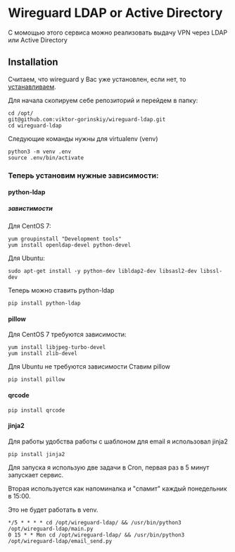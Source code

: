 
# Wireguard LDAP or Active Directory

С момощью этого сервиса можно реализовать выдачу VPN через LDAP или Active Directory


## Installation

Считаем, что wireguard у Вас уже установлен, если нет, то [устанавливаем](https://www.wireguard.com/install/).

Для начала скопируем себе репозиторий и перейдем в папку:

```
cd /opt/
git@github.com:viktor-gorinskiy/wireguard-ldap.git
cd wireguard-ldap
```
Следующие команды нужны для virtualenv (venv)
```
python3 -m venv .env
source .env/bin/activate
```
### Теперь установим нужные зависимости:

#### python-ldap
##### завистимости
Для CentOS 7:
```
yum groupinstall "Development tools"
yum install openldap-devel python-devel
```
Для Ubuntu:
```
sudo apt-get install -y python-dev libldap2-dev libsasl2-dev libssl-dev
```
Теперь можно ставить python-ldap

```
pip install python-ldap
```

#### pillow

Для CentOS 7 требуются зависимости:

```
yum install libjpeg-turbo-devel
yum install zlib-devel
```
Для Ubuntu не требуются зависимости
Ставим pillow
```
pip install pillow
```
#### qrcode
```
pip install qrcode
```

#### jinja2
Для работы удобства работы с шаблоном для email я использовал jinja2
```
pip install jinja2
```

Для запуска я использую две задачи в Cron, первая раз в 5 минут запускает сервис.

Вторая используется как напоминалка и "спамит" каждый понедельник в 15:00.

Это не будет работать в venv.
```
*/5 * * * * cd /opt/wireguard-ldap/ && /usr/bin/python3 /opt/wireguard-ldap/main.py
0 15 * * Mon cd /opt/wireguard-ldap/ && /usr/bin/python3 /opt/wireguard-ldap/email_send.py
```
